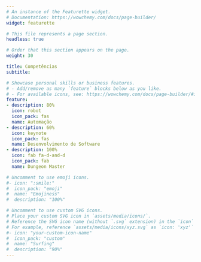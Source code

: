 ```yaml
---
# An instance of the Featurette widget.
# Documentation: https://wowchemy.com/docs/page-builder/
widget: featurette

# This file represents a page section.
headless: true

# Order that this section appears on the page.
weight: 30

title: Competências
subtitle:

# Showcase personal skills or business features.
# - Add/remove as many `feature` blocks below as you like.
# - For available icons, see: https://wowchemy.com/docs/page-builder/#icons
feature:
- description: 80%
  icon: robot
  icon_pack: fas
  name: Automação
- description: 60%
  icon: keynote
  icon_pack: fas
  name: Desenvolvimento de Software
- description: 100%
  icon: fab fa-d-and-d
  icon_pack: fab
  name: Dungeon Master

# Uncomment to use emoji icons.
#- icon: ":smile:"
#  icon_pack: "emoji"
#  name: "Emojiness"
#  description: "100%"  

# Uncomment to use custom SVG icons.
# Place your custom SVG icon in `assets/media/icons/`.
# Reference the SVG icon name (without `.svg` extension) in the `icon` field.
# For example, reference `assets/media/icons/xyz.svg` as `icon: 'xyz'`
#- icon: "your-custom-icon-name"
#  icon_pack: "custom"
#  name: "Surfing"
#  description: "90%"
---
```

